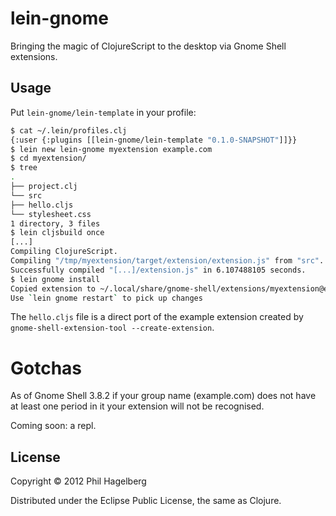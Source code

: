 # lein-gnome

Bringing the magic of ClojureScript to the desktop via Gnome Shell extensions.

## Usage

Put `lein-gnome/lein-template` in your profile:

``` bash
$ cat ~/.lein/profiles.clj
{:user {:plugins [[lein-gnome/lein-template "0.1.0-SNAPSHOT"]]}}
$ lein new lein-gnome myextension example.com
$ cd myextension/
$ tree
.
├── project.clj
└── src
├── hello.cljs
└── stylesheet.css
1 directory, 3 files
$ lein cljsbuild once
[...]
Compiling ClojureScript.
Compiling "/tmp/myextension/target/extension/extension.js" from "src"...
Successfully compiled "[...]/extension.js" in 6.107488105 seconds.
$ lein gnome install
Copied extension to ~/.local/share/gnome-shell/extensions/myextension@example.com directory.
Use `lein gnome restart` to pick up changes
```

The `hello.cljs` file is a direct port of the example extension created by `gnome-shell-extension-tool --create-extension`.

# Gotchas

As of Gnome Shell 3.8.2 if your group name (example.com) does not have at least one period in it your extension will not be recognised.

Coming soon: a repl.

## License

Copyright © 2012 Phil Hagelberg

Distributed under the Eclipse Public License, the same as Clojure.
